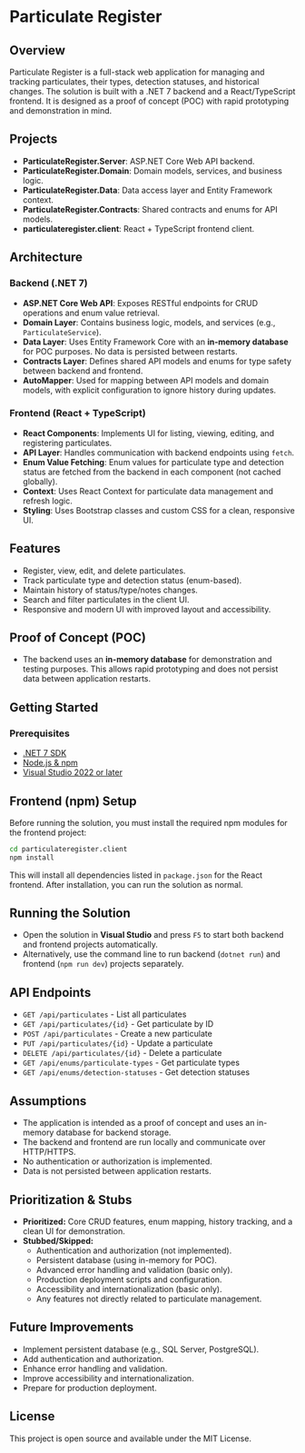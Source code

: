 # Particulate Register

## Overview
Particulate Register is a full-stack web application for managing and tracking particulates, their types, detection statuses, and historical changes. The solution is built with a .NET 7 backend and a React/TypeScript frontend. It is designed as a proof of concept (POC) with rapid prototyping and demonstration in mind.

## Projects

- **ParticulateRegister.Server**: ASP.NET Core Web API backend.
- **ParticulateRegister.Domain**: Domain models, services, and business logic.
- **ParticulateRegister.Data**: Data access layer and Entity Framework context.
- **ParticulateRegister.Contracts**: Shared contracts and enums for API models.
- **particulateregister.client**: React + TypeScript frontend client.

## Architecture

### Backend (.NET 7)
- **ASP.NET Core Web API**: Exposes RESTful endpoints for CRUD operations and enum value retrieval.
- **Domain Layer**: Contains business logic, models, and services (e.g., `ParticulateService`).
- **Data Layer**: Uses Entity Framework Core with an **in-memory database** for POC purposes. No data is persisted between restarts.
- **Contracts Layer**: Defines shared API models and enums for type safety between backend and frontend.
- **AutoMapper**: Used for mapping between API models and domain models, with explicit configuration to ignore history during updates.

### Frontend (React + TypeScript)
- **React Components**: Implements UI for listing, viewing, editing, and registering particulates.
- **API Layer**: Handles communication with backend endpoints using `fetch`.
- **Enum Value Fetching**: Enum values for particulate type and detection status are fetched from the backend in each component (not cached globally).
- **Context**: Uses React Context for particulate data management and refresh logic.
- **Styling**: Uses Bootstrap classes and custom CSS for a clean, responsive UI.

## Features

- Register, view, edit, and delete particulates.
- Track particulate type and detection status (enum-based).
- Maintain history of status/type/notes changes.
- Search and filter particulates in the client UI.
- Responsive and modern UI with improved layout and accessibility.

## Proof of Concept (POC)

- The backend uses an **in-memory database** for demonstration and testing purposes. This allows rapid prototyping and does not persist data between application restarts.

## Getting Started

### Prerequisites
- [.NET 7 SDK](https://dotnet.microsoft.com/download/dotnet/7.0)
- [Node.js & npm](https://nodejs.org/)
- [Visual Studio 2022 or later](https://visualstudio.microsoft.com/)

## Frontend (npm) Setup

Before running the solution, you must install the required npm modules for the frontend project:

```sh
cd particulateregister.client
npm install
```

This will install all dependencies listed in `package.json` for the React frontend. After installation, you can run the solution as normal.

## Running the Solution
- Open the solution in **Visual Studio** and press `F5` to start both backend and frontend projects automatically.
- Alternatively, use the command line to run backend (`dotnet run`) and frontend (`npm run dev`) projects separately.

## API Endpoints
- `GET /api/particulates` - List all particulates
- `GET /api/particulates/{id}` - Get particulate by ID
- `POST /api/particulates` - Create a new particulate
- `PUT /api/particulates/{id}` - Update a particulate
- `DELETE /api/particulates/{id}` - Delete a particulate
- `GET /api/enums/particulate-types` - Get particulate types
- `GET /api/enums/detection-statuses` - Get detection statuses

## Assumptions
- The application is intended as a proof of concept and uses an in-memory database for backend storage.
- The backend and frontend are run locally and communicate over HTTP/HTTPS.
- No authentication or authorization is implemented.
- Data is not persisted between application restarts.

## Prioritization & Stubs
- **Prioritized:** Core CRUD features, enum mapping, history tracking, and a clean UI for demonstration.
- **Stubbed/Skipped:**
  - Authentication and authorization (not implemented).
  - Persistent database (using in-memory for POC).
  - Advanced error handling and validation (basic only).
  - Production deployment scripts and configuration.
  - Accessibility and internationalization (basic only).
  - Any features not directly related to particulate management.

## Future Improvements
- Implement persistent database (e.g., SQL Server, PostgreSQL).
- Add authentication and authorization.
- Enhance error handling and validation.
- Improve accessibility and internationalization.
- Prepare for production deployment.

## License
This project is open source and available under the MIT License.

